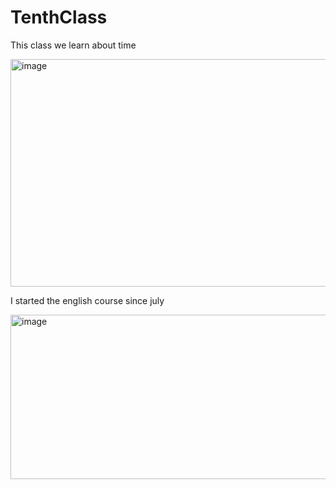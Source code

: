 # TenthClass

This class we learn about time

<img width="637" height="364" alt="image" src="https://github.com/user-attachments/assets/2d619a98-e567-454e-a722-0338e5c3b35e" />

I started the english course since july

<img width="662" height="263" alt="image" src="https://github.com/user-attachments/assets/60345fb0-5b30-473d-8054-7a8e7f2042a8" />
